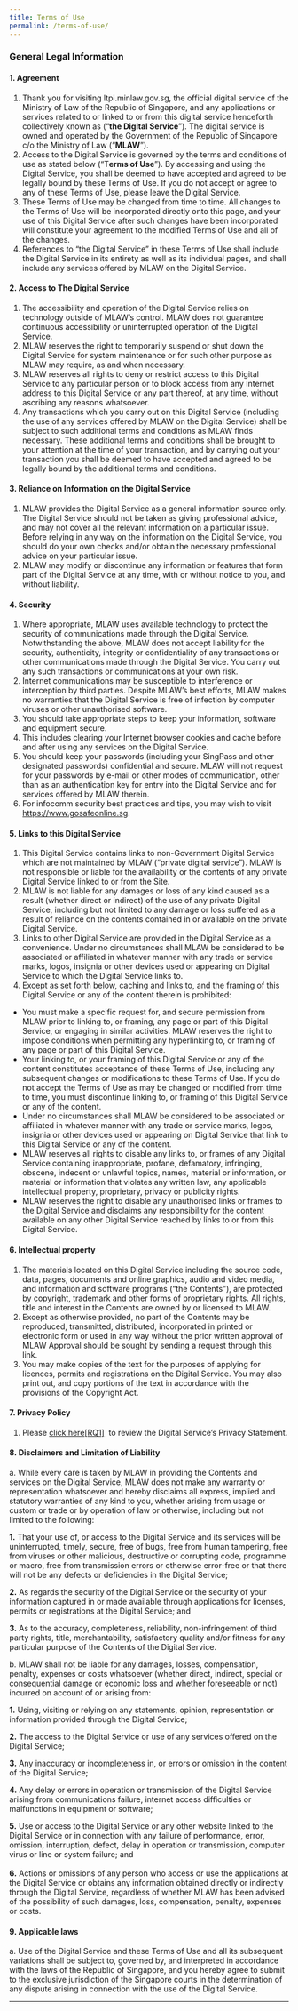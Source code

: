 ```yaml
---
title: Terms of Use
permalink: /terms-of-use/
---
```

### **General Legal Information**

#### **1. Agreement**

1. Thank you for visiting ltpi.minlaw.gov.sg, the official digital service of the Ministry of Law of the Republic of Singapore, and any applications or services related to or linked to or from this digital service henceforth collectively known as (“**the Digital Service**”). The digital service is owned and operated by the Government of the Republic of Singapore c/o the Ministry of Law (“**MLAW**”).
2. Access to the Digital Service is governed by the terms and conditions of use as stated below (“T**erms of Use**”). By accessing and using the Digital Service, you shall be deemed to have accepted and agreed to be legally bound by these Terms of Use. If you do not accept or agree to any of these Terms of Use, please leave the Digital Service.
3. These Terms of Use may be changed from time to time. All changes to the Terms of Use will be incorporated directly onto this page, and your use of this Digital Service after such changes have been incorporated will constitute your agreement to the modified Terms of Use and all of the changes.
4. References to “the Digital Service” in these Terms of Use shall include the Digital Service in its entirety as well as its individual pages, and shall include any services offered by MLAW on the Digital Service.

#### **2. Access to The Digital Service**

1. The accessibility and operation of the Digital Service relies on technology outside of MLAW’s control. MLAW does not guarantee continuous accessibility or uninterrupted operation of the Digital Service. 
2. MLAW reserves the right to temporarily suspend or shut down the Digital Service for system maintenance or for such other purpose as MLAW may require, as and when necessary.
3. MLAW reserves all rights to deny or restrict access to this Digital Service to any particular person or to block access from any Internet address to this Digital Service or any part thereof, at any time, without ascribing any reasons whatsoever.
4. Any transactions which you carry out on this Digital Service (including the use of any services offered by MLAW on the Digital Service) shall be subject to such additional terms and conditions as MLAW finds necessary. These additional terms and conditions shall be brought to your attention at the time of your transaction, and by carrying out your transaction you shall be deemed to have accepted and agreed to be legally bound by the additional terms and conditions.

#### **3. Reliance on Information on the Digital Service**

1. MLAW provides the Digital Service as a general information source only. The Digital Service should not be taken as giving professional advice, and may not cover all the relevant information on a particular issue. Before relying in any way on the information on the Digital Service, you should do your own checks and/or obtain the necessary professional advice on your particular issue.
2. MLAW may modify or discontinue any information or features that form part of the Digital Service at any time, with or without notice to you, and without liability.

#### **4. Security**

1. Where appropriate, MLAW uses available technology to protect the security of communications made through the Digital Service. Notwithstanding the above, MLAW does not accept liability for the security, authenticity, integrity or confidentiality of any transactions or other communications made through the Digital Service. You carry out any such transactions or communications at your own risk.
2. Internet communications may be susceptible to interference or interception by third parties. Despite MLAW’s best efforts, MLAW makes no warranties that the Digital Service is free of infection by computer viruses or other unauthorised software.
3. You should take appropriate steps to keep your information, software and equipment secure.
4. This includes clearing your Internet browser cookies and cache before and after using any services on the Digital Service.
5. You should keep your passwords (including your SingPass and other designated passwords) confidential and secure. MLAW will not request for your passwords by e-mail or other modes of communication, other than as an authentication key for entry into the Digital Service and for services offered by MLAW therein.
6. For infocomm security best practices and tips, you may wish to visit https://www.gosafeonline.sg.

#### **5. Links to this Digital Service**

1. This Digital Service contains links to non-Government Digital Service which are not maintained by MLAW (“private digital service”). MLAW is not responsible or liable for the availability or the contents of any private Digital Service linked to or from the Site.
2. MLAW is not liable for any damages or loss of any kind caused as a result (whether direct or indirect) of the use of any private Digital Service, including but not limited to any damage or loss suffered as a result of reliance on the contents contained in or available on the private Digital Service.
3. Links to other Digital Service are provided in the Digital Service as a convenience. Under no circumstances shall MLAW be considered to be associated or affiliated in whatever manner with any trade or service marks, logos, insignia or other devices used or appearing on Digital Service to which the Digital Service links to.
4. Except as set forth below, caching and links to, and the framing of this Digital Service or any of the content therein is prohibited:  
      
* You must make a specific request for, and secure permission from MLAW prior to linking to, or framing, any page or part of this Digital Service, or engaging in similar activities. MLAW reserves the right to impose conditions when permitting any hyperlinking to, or framing of any page or part of this Digital Service. 
* Your linking to, or your framing of this Digital Service or any of the content constitutes acceptance of these Terms of Use, including any subsequent changes or modifications to these Terms of Use. If you do not accept the Terms of Use as may be changed or modified from time to time, you must discontinue linking to, or framing of this Digital Service or any of the content.  
* Under no circumstances shall MLAW be considered to be associated or affiliated in whatever manner with any trade or service marks, logos, insignia or other devices used or appearing on Digital Service that link to this Digital Service or any of the content.        
* MLAW reserves all rights to disable any links to, or frames of any Digital Service containing inappropriate, profane, defamatory, infringing, obscene, indecent or unlawful topics, names, material or information, or material or information that violates any written law, any applicable intellectual property, proprietary, privacy or publicity rights.        
* MLAW reserves the right to disable any unauthorised links or frames to the Digital Service and disclaims any responsibility for the content available on any other Digital Service reached by links to or from this Digital Service.

#### **6. Intellectual property**

1. The materials located on this Digital Service including the source code, data, pages, documents and online graphics, audio and video media, and information and software programs (“the Contents”), are protected by copyright, trademark and other forms of proprietary rights. All rights, title and interest in the Contents are owned by or licensed to MLAW.
2. Except as otherwise provided, no part of the Contents may be reproduced, transmitted, distributed, incorporated in printed or electronic form or used in any way without the prior written approval of MLAW Approval should be sought by sending a request through this link.
3. You may make copies of the text for the purposes of applying for licences, permits and registrations on the Digital Service. You may also print out, and copy portions of the text in accordance with the provisions of the Copyright Act.

#### **7\. Privacy Policy**

1.  Please [click here](https://staging-isomer-mlaw.netlify.com/privacy/)[\[RQ1\]](#_msocom_1)  to review the Digital Service’s Privacy Statement. 
 
#### **8\. Disclaimers and Limitation of Liability**

a.  While every care is taken by MLAW in providing the Contents and services on the Digital Service, MLAW does not make any warranty or representation whatsoever and hereby disclaims all express, implied and statutory warranties of any kind to you, whether arising from usage or custom or trade or by operation of law or otherwise, including but not limited to the following:  
      
   **1.** That your use of, or access to the Digital Service and its services will be uninterrupted, timely, secure, free of bugs, free from human tampering, free from viruses or other malicious, destructive or corrupting code, programme or macro, free from transmission errors or otherwise error-free or that there will not be any defects or deficiencies in the Digital Service;  
      
   **2.** As regards the security of the Digital Service or the security of your information captured in or made available through applications for licenses, permits or registrations at the Digital Service; and  

   **3.** As to the accuracy, completeness, reliability, non-infringement of third party rights, title, merchantability, satisfactory quality and/or fitness for any particular purpose of the Contents of the Digital Service.

b.  MLAW shall not be liable for any damages, losses, compensation, penalty, expenses or costs whatsoever (whether direct, indirect, special or consequential damage or economic loss and whether foreseeable or not) incurred on account of or arising from:  
      
   **1.** Using, visiting or relying on any statements, opinion, representation or information provided through the Digital Service;  
      
   **2.** The access to the Digital Service or use of any services offered on the Digital Service;  
  
**3.** Any inaccuracy or incompleteness in, or errors or omission in the content of the Digital Service;  
      
   **4.** Any delay or errors in operation or transmission of the Digital Service arising from communications failure, internet access difficulties or malfunctions in equipment or software;  
      
   **5.** Use or access to the Digital Service or any other website linked to the Digital Service or in connection with any failure of performance, error, omission, interruption, defect, delay in operation or transmission, computer virus or line or system failure; and  
    ‍  
    **6.** Actions or omissions of any person who access or use the applications at the Digital Service or obtains any information obtained directly or indirectly through the Digital Service, regardless of whether MLAW has been advised of the possibility of such damages, loss, compensation, penalty, expenses or costs.

#### **9\. Applicable laws**

a.  Use of the Digital Service and these Terms of Use and all its subsequent variations shall be subject to, governed by, and interpreted in accordance with the laws of the Republic of Singapore, and you hereby agree to submit to the exclusive jurisdiction of the Singapore courts in the determination of any dispute arising in connection with the use of the Digital Service.

* * *